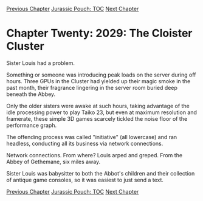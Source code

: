 [Previous Chapter](ch19.md) [Jurassic Pouch: TOC](README.md) [Next Chapter](ch21.md)

# Chapter Twenty: 2029: The Cloister Cluster

Sister Louis had a problem.

Something or someone was introducing peak loads on the server during off hours. Three GPUs in the Cluster had yielded up their magic smoke in the past month, their fragrance lingering in the server room buried deep beneath the Abbey.

Only the older sisters were awake at such hours, taking advantage of the idle processing power to play Taiko 23, but even at maximum resolution and framerate, these simple 3D games scarcely tickled the noise floor of the performance graph.

The offending process was called "initiative" (all lowercase) and ran headless, conducting all its business via network connections. 

Network connections. From where? Louis arped and greped. From the Abbey of Gethemane, six miles away.

Sister Louis was babysitter to both the Abbot's children and their collection of antique game consoles, so it was easiest to just send a text.



[Previous Chapter](ch19.md) [Jurassic Pouch: TOC](README.md) [Next Chapter](ch21.md)
